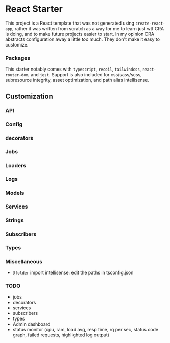 # React Starter

This project is a React template that was not generated using `create-react-app`, rather it was written from scratch as a way for me to learn just wtf CRA is doing, and to make future projects easier to start. In my opinion CRA abstracts configuration away a little _too_ much. They don't make it easy to customize.

### Packages

This starter notably comes with `typescript`, `recoil`, `tailwindcss`, `react-router-dom`, and `jest`. Support is also included for css/sass/scss, subresource integrity, asset optimization, and path alias intellisense.

## Customization

### API

### Config

### decorators

### Jobs

### Loaders

### Logs

### Models

### Services

### Strings

### Subscribers

### Types

### Miscellaneous

 - `@folder` import intellisense: edit the paths in tsconfig.json


### TODO
 - jobs
 - decorators
 - services
 - subscribers
 - types
 - Admin dashboard
  - status monitor (cpu, ram, load avg, resp time, rq per sec, status code graph, failed requests, highlighted log output)